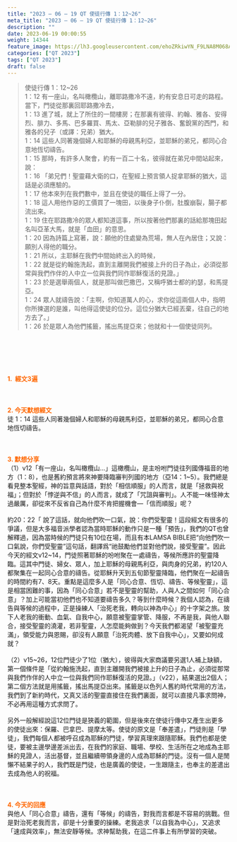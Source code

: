 ```yaml
---
title: "2023 – 06 – 19 QT 使徒行傳 1：12~26"
meta_title: "2023 – 06 – 19 QT 使徒行傳 1：12~26"
description: ""
date: 2023-06-19 00:00:55
weight: 14344
feature_image: https://lh3.googleusercontent.com/ehoZRkiwYN_F9LNA8M068AYxt73EavCZno-PD1cJRuf5BbSkQVUWr3gNEbt5kSs28Pb_Elg17kSrtf9ybWvojWoMV6I4tPM3vGRGDq6GkKkPdL2Gut4QAIw4-uykKUAtNiKgQKntvsU=w800
categories: ["QT 2023"]
tags: ["QT 2023"]
draft: false
---
```


<blockquote>使徒行傳 1：12~26<br />
1：12 有一座山，名叫橄欖山，離耶路撒冷不遠，約有安息日可走的路程。當下，門徒從那裏回耶路撒冷去，<br />
1：13 進了城，就上了所住的一間樓房；在那裏有彼得、約翰、雅各、安得烈、腓力、多馬、巴多羅買、馬太、亞勒腓的兒子雅各、奮銳黨的西門，和雅各的兒子（或譯：兄弟）猶大。<br />
1：14 這些人同著幾個婦人和耶穌的母親馬利亞，並耶穌的弟兄，都同心合意地恆切禱告。<br />
1：15 那時，有許多人聚會，約有一百二十名，彼得就在弟兄中間站起來，說：<br />
1：16 「弟兄們！聖靈藉大衛的口，在聖經上預言領人捉拿耶穌的猶大，這話是必須應驗的。<br />
1：17 他本來列在我們數中，並且在使徒的職任上得了一分。<br />
1：18 這人用他作惡的工價買了一塊田，以後身子仆倒，肚腹崩裂，腸子都流出來。<br />
1：19 住在耶路撒冷的眾人都知道這事，所以按著他們那裏的話給那塊田起名叫亞革大馬，就是「血田」的意思。<br />
1：20 因為詩篇上寫著，說：願他的住處變為荒場，無人在內居住；又說：願別人得他的職分。<br />
1：21 所以，主耶穌在我們中間始終出入的時候，<br />
1：22 就是從約翰施洗起，直到主離開我們被接上升的日子為止，必須從那常與我們作伴的人中立一位與我們同作耶穌復活的見證。」<br />
1：23 於是選舉兩個人，就是那叫做巴撒巴，又稱呼猶士都的約瑟，和馬提亞。<br />
1：24 眾人就禱告說：「主啊，你知道萬人的心，求你從這兩個人中，指明你所揀選的是誰，叫他得這使徒的位分。這位分猶大已經丟棄，往自己的地方去了。」<br />
1：26 於是眾人為他們搖籤，搖出馬提亞來；他就和十一個使徒同列。</blockquote><br />
&nbsp;<br />
<br />
&nbsp;<br />
<br />
<span style="color: #ff6600;"><strong>1.  經文3遍</strong></span><br />
<br />
&nbsp;<br />
<br />
<span style="color: #ff6600;"><strong>2. 今天默想經文<br />
</strong></span>徒 1：14 這些人同著幾個婦人和耶穌的母親馬利亞，並耶穌的弟兄，都同心合意地恆切禱告。<br />
<br />
&nbsp;<br />
<br />
<strong><span style="color: #ff6600;">3. 默想分享<br />
</span></strong>（1）v12「有一座山，名叫橄欖山…」這橄欖山，是主吩咐門徒往列國傳福音的地方（1：8），也是舊約預言將來神要降臨審判列國的地方（亞14：1~5）。我們總是看見整本聖經，神的旨意與話語，對於「相信順服」的人而言，就是「拯救與祝福」；但對於「悖逆與不信」的人而言，就成了「咒詛與審判」。人不能一味怪神太過嚴厲，卻從來不反省自己為什麼不肯把握機會—「信而順服」呢？<br />
<br />
約20：22「 說了這話，就向他們吹一口氣，說：你們受聖靈！這段經文有很多的爭議，但是大多福音派學者認為當時耶穌的動作只是一種「預告」，我們的QT也曾解釋過，因為當時候的門徒只有10位在場，而且有本LAMSA BIBLE把“向他們吹一口氣說，你們受聖靈”這句話，翻譯爲“祂鼓勵他們並對他們說，接受聖靈”。因此今天的經文v12~14，門徒照著耶穌的吩咐聚在一處禱告，等候所應許的聖靈降臨。這其中門徒、婦女、眾人，加上耶穌的母親馬利亞，與肉身的兄弟，約120人都聚集在一起同心合意的禱告。從耶穌升天到五旬節聖靈降臨，他們聚在一起禱告的時間約有7、8天。重點是這麼多人是「同心合意、恆切、禱告、等候聖靈」，這是相當困難的事，因為「同心合意」若不是聖靈的幫助，人與人之間如何「同心合意」？加上可能當初他們也不知道要禱告多久？等到什麼時候？我個人認為，在禱告與等候的過程中，正是操練人「治死老我，轉向以神為中心」的十字架之旅。放下人老我的衝動、血氣、自我中心，願意被聖靈掌管、降服，不再是我，與他人聯合，接受聖靈的澆灌，若非聖靈，人怎麼能夠做到？今天我們都渴望「被聖靈充滿」，領受能力與恩賜，卻沒有人願意「治死肉體、放下自我中心」，又要如何成就？<br />
<br />
（2）v15~26，12位門徒少了1位（猶大），彼得與大家商議要另選1人補上缺額，第一個條件是「從約翰施洗起，直到主離開我們被接上升的日子為止，必須從那常與我們作伴的人中立一位與我們同作耶穌復活的見證。」（v22），結果選出2個人；第二個方法就是用搖籤，搖出馬提亞出來。搖籤是以色列人舊約時代常用的方法，我們到了新約時代，又真又活的聖靈直接住在我們裏面，就可以直接凡事求問神，不必再用這種方式求問了。<br />
<br />
另外一般解經說這12位門徒是狹義的範圍，但是後來在使徒行傳中又產生出更多的使徒出來：保羅、巴拿巴、提摩太等。使徒的原文是「奉差遣」，門徒則是「學徒」，我們每個人都被呼召成為耶穌的門徒，學習真理來跟隨耶穌。我們也都是使徒，要被主邊學邊差派出去，在我們的家庭、職場、學校、生活所在之地成為主耶穌的見證人，活出基督，並且繼續帶領身邊的人成為耶穌的門徒。沒有一個人是閒懶不結果子的人，我們既是門徒，也是廣義的使徒，一生跟隨主，也奉主的差遣出去成為他人的祝福。<br />
<br />
&nbsp;<br />
<br />
<strong style="font-size: inherit;"><span style="color: #ff6600;">4. 今天的回應<br />
</span></strong>與他人「同心合意」禱告，還有「等候」的禱告，對我而言都是不容易的挑戰。但是對治死老我而言，卻是十分重要的操練。老我追求「以自我為中心」，又追求「速成與效率」，無法安靜等候。求神幫助我，在這二件事上有所學習的突破。<br />
<br />
&nbsp;<br />
<br />
<audio style="display: none;" controls="controls"></audio><br />
<br />
<audio style="display: none;" controls="controls"></audio><br />
<br />
<audio style="display: none;" controls="controls"></audio><br />
<br />
<audio style="display: none;" controls="controls"></audio><br />
<br />
<audio style="display: none;" controls="controls"></audio>
        